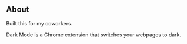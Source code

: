 ## About
Built this for my coworkers.

Dark Mode is a Chrome extension that switches your webpages to dark.
